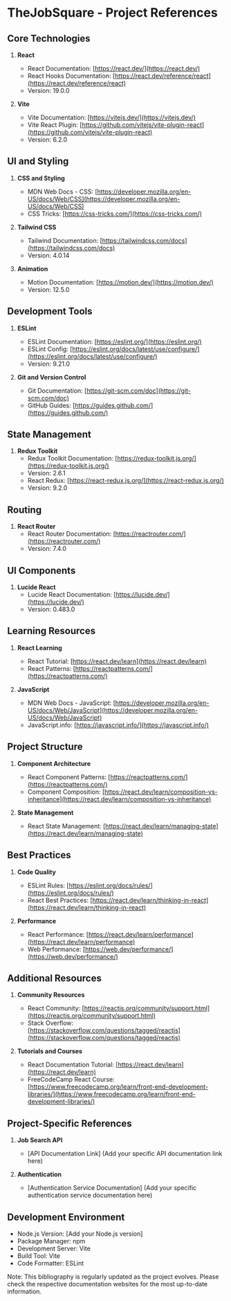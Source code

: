 # TheJobSquare - Project References

## Core Technologies
1. **React**
   - React Documentation: [https://react.dev/](https://react.dev/)
   - React Hooks Documentation: [https://react.dev/reference/react](https://react.dev/reference/react)
   - Version: 19.0.0

2. **Vite**
   - Vite Documentation: [https://vitejs.dev/](https://vitejs.dev/)
   - Vite React Plugin: [https://github.com/vitejs/vite-plugin-react](https://github.com/vitejs/vite-plugin-react)
   - Version: 6.2.0

## UI and Styling
1. **CSS and Styling**
   - MDN Web Docs - CSS: [https://developer.mozilla.org/en-US/docs/Web/CSS](https://developer.mozilla.org/en-US/docs/Web/CSS)
   - CSS Tricks: [https://css-tricks.com/](https://css-tricks.com/)

2. **Tailwind CSS**
   - Tailwind Documentation: [https://tailwindcss.com/docs](https://tailwindcss.com/docs)
   - Version: 4.0.14

3. **Animation**
   - Motion Documentation: [https://motion.dev/](https://motion.dev/)
   - Version: 12.5.0

## Development Tools
1. **ESLint**
   - ESLint Documentation: [https://eslint.org/](https://eslint.org/)
   - ESLint Config: [https://eslint.org/docs/latest/use/configure/](https://eslint.org/docs/latest/use/configure/)
   - Version: 9.21.0

2. **Git and Version Control**
   - Git Documentation: [https://git-scm.com/doc](https://git-scm.com/doc)
   - GitHub Guides: [https://guides.github.com/](https://guides.github.com/)

## State Management
1. **Redux Toolkit**
   - Redux Toolkit Documentation: [https://redux-toolkit.js.org/](https://redux-toolkit.js.org/)
   - Version: 2.6.1
   - React Redux: [https://react-redux.js.org/](https://react-redux.js.org/)
   - Version: 9.2.0

## Routing
1. **React Router**
   - React Router Documentation: [https://reactrouter.com/](https://reactrouter.com/)
   - Version: 7.4.0

## UI Components
1. **Lucide React**
   - Lucide React Documentation: [https://lucide.dev/](https://lucide.dev/)
   - Version: 0.483.0

## Learning Resources
1. **React Learning**
   - React Tutorial: [https://react.dev/learn](https://react.dev/learn)
   - React Patterns: [https://reactpatterns.com/](https://reactpatterns.com/)

2. **JavaScript**
   - MDN Web Docs - JavaScript: [https://developer.mozilla.org/en-US/docs/Web/JavaScript](https://developer.mozilla.org/en-US/docs/Web/JavaScript)
   - JavaScript.info: [https://javascript.info/](https://javascript.info/)

## Project Structure
1. **Component Architecture**
   - React Component Patterns: [https://reactpatterns.com/](https://reactpatterns.com/)
   - Component Composition: [https://react.dev/learn/composition-vs-inheritance](https://react.dev/learn/composition-vs-inheritance)

2. **State Management**
   - React State Management: [https://react.dev/learn/managing-state](https://react.dev/learn/managing-state)

## Best Practices
1. **Code Quality**
   - ESLint Rules: [https://eslint.org/docs/rules/](https://eslint.org/docs/rules/)
   - React Best Practices: [https://react.dev/learn/thinking-in-react](https://react.dev/learn/thinking-in-react)

2. **Performance**
   - React Performance: [https://react.dev/learn/performance](https://react.dev/learn/performance)
   - Web Performance: [https://web.dev/performance/](https://web.dev/performance/)

## Additional Resources
1. **Community Resources**
   - React Community: [https://reactjs.org/community/support.html](https://reactjs.org/community/support.html)
   - Stack Overflow: [https://stackoverflow.com/questions/tagged/reactjs](https://stackoverflow.com/questions/tagged/reactjs)

2. **Tutorials and Courses**
   - React Documentation Tutorial: [https://react.dev/learn](https://react.dev/learn)
   - FreeCodeCamp React Course: [https://www.freecodecamp.org/learn/front-end-development-libraries/](https://www.freecodecamp.org/learn/front-end-development-libraries/)

## Project-Specific References
1. **Job Search API**
   - [API Documentation Link] (Add your specific API documentation link here)

2. **Authentication**
   - [Authentication Service Documentation] (Add your specific authentication service documentation here)

## Development Environment
- Node.js Version: [Add your Node.js version]
- Package Manager: npm
- Development Server: Vite
- Build Tool: Vite
- Code Formatter: ESLint

Note: This bibliography is regularly updated as the project evolves. Please check the respective documentation websites for the most up-to-date information. 
